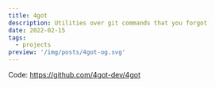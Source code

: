 ```yaml
---
title: 4got
description: Utilities over git commands that you forgot
date: 2022-02-15
tags:
  - projects
preview: '/img/posts/4got-og.svg'
---
```


Code: https://github.com/4got-dev/4got
